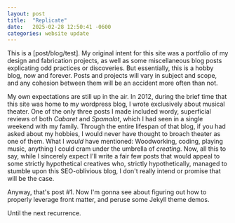 ```yaml
---
layout: post
title:  "Replicate"
date:   2025-02-28 12:50:41 -0600
categories: website update
---
```


<head>
  <style>
    .model-preview {
      display: flex;
      justify-content: center;
      align-items: center;
      margin: 20px 0;
      width: 100%;
      max-width: 800px; /* Adjust to your desired width */
      height: 500px; /* Adjust to your desired height */
    }
  </style>
</head>

This is a \[post/blog/test\]. My original intent for this site was a portfolio of my design and fabrication projects, as well as some miscellaneous blog posts explicating odd practices or discoveries. But essentially, this is a hobby blog, now and forever. Posts and projects will vary in subject and scope, and any cohesion between them will be an accident more often than not.

My own expectations are still up in the air. In 2012, during the brief time that this site was home to my wordpress blog, I wrote exclusively about musical theater. One of the only three posts I made included wordy, superficial reviews of both _Cabaret_ and _Spamalot_, which I had seen in a single weekend with my family. Through the entire lifespan of that blog, if you had asked about my hobbies, I would never have thought to broach theater as one of them. What I _would_ have mentioned: Woodworking, coding, playing music, anything I could cram under the umbrella of _creating_. Now, all this to say, while I sincerely expect I'll write a fair few posts that would appeal to some strictly hypothetical creatives who, strictly hypothetically, managed to stumble upon this SEO-oblivious blog, I don't really intend or promise that will be the case.

Anyway, that's post \#1. Now I'm gonna see about figuring out how to properly leverage front matter, and peruse some Jekyll theme demos.

Until the next recurrence.

<div class="model-preview">
	<script src="https://embed.github.com/view/3d/blindcarboncopy/blindcarboncopy.github.io/main/prevtest.stl"></script>
</div>